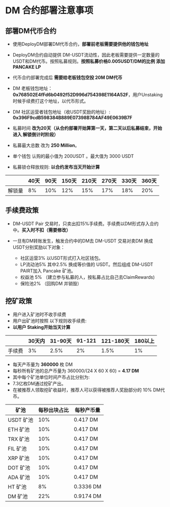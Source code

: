 
# DM 合约部署注意事项

## 部署DM代币合约
- 使用DeployDM部署DM代币合约，__部署前老板需要提供他的钱包地址__

- DeployDM合约自动提供 DM-USDT流动性，因此老板需要提供一定数量的USDT和DM代币。按照私募规则。__按照私募价格0.005USDT/DM的比例 添加PANCAKE LP__

- 代币合约部署完成后 __需要给老板钱包空投 20M DM代币__

- DM 老板钱包地址：__0x768502E4fFd6b0492f52D996d754398E1164A52F__，用户Unstaking时候手续费打这个地址，以代币形式。

- DM 社区运营者钱包地址（收USDT奖励的地址）: __0x396F9cdB598384B889E07398B784AF49E0639B7F__

- 私募时间 __改为20天（从合约部署开始算第一天，第二天以后私募结束，开始进入 解锁倒计时阶段）__

- 私募最大总数 改为 __250 Million__。

- 单个钱包 认购的最小值为 200USDT 。最大值为 3000 USDT

- 私募锁仓释放规则: __以合约发布当天开始计算__

| | 40天|90天 | 150天 |210天|270天|330天|360天
| ----- | --------- | ----------- | ------- |--|-|-|-|
| 解锁量 | 8%|10%|12%|15% |17%|18%|20%|

## 手续费政策
- DM-USDT Pair 交易时，只卖出扣15%手续费。手续费以DM形式存入合约中。__买入时不扣（需要修改）__

- 一旦有DM转账发生，触发合约中的DM去 DM-USDT 交易对卖DM 换成 USDT分别奖励以下对象：

  - 社区运营3% 以USDT形式打入社区钱包。
  - LP流动池5% 其中2.5% 换成等价值的 USDT。然后组成 DM-USDT PAIRT加入 Pancake 矿池。
  - 权益池 5% （建立参与私募的人，按私募占比自己去ClaimRewards)
  - 保险池2% （回购DM 并销毁）


## 挖矿政策

- 用户进入矿池时不收手续费
- 用户出矿池时按照 以下规则收手续费:
- __以用户 Staking开始当天计算__

| | 30天内| 31-90天 | 91-121 |121-180天|180以上|
| ----- | --------- | ----------- | ------- |--|-|
| 手续费 | 3%|2.5%|2%|1.5% |1%|

- 每天产币量为 **360000** 枚 DM
- 每秒所有矿池的总产币量为 360000/(24 X 60 X 60) = **4.17 DM**
- 其中每个矿池单位时间产币占比分别为:
-  7.3亿枚DM通过挖矿产出。
- 在被推荐人领取挖矿收益时，推荐人可以获得被推荐人奖励部分的 10% DM代币。


 |矿池 |每秒出块占比| 每秒产币量|
| ----- | --------- |-|
| USDT 矿池 | 10%|0.417 DM|
| ETH 矿池  | 10%|0.417 DM|
| TRX 矿池  | 10%|0.417 DM|
| FIL 矿池  | 10%|0.417 DM|
| XRP 矿池  | 10%|0.417 DM|
| DOT 矿池  | 10%|0.417 DM|
| ADA 矿池  | 10%|0.417 DM|
| HT 矿池  | 8%|0.3336 DM|
| DM 矿池  | 22%|0.9174 DM|

